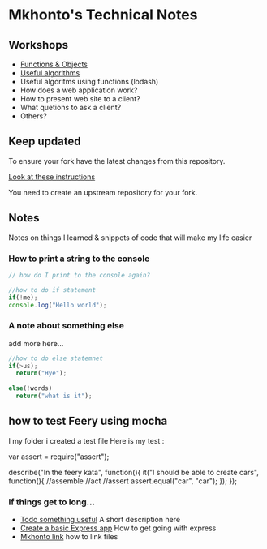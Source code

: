 # Mkhonto's Technical Notes

## Workshops

* [Functions & Objects](./workshops/functions_and_objects_slides.html)
* [Useful algorithms](./workshops/useful_algorithms.md)
* Useful algoritms using functions (lodash)
* How does a web application work?
* How to present web site to a client?
* What quetions to ask a client? 
* Others?

## Keep updated

To ensure your fork have the latest changes from this repository.

[Look at these instructions](https://help.github.com/articles/configuring-a-remote-for-a-fork/)

You need to create an upstream repository for your fork.

## Notes

Notes on things I learned & snippets of code that will make my life easier

### How to print a string to the console

```javascript
// how do I print to the console again?

//how to do if statement
if(!me);
console.log("Hello world");
```

### A note about something else
add more here...

```javascript
//how to do else statemnet
if(>us);
  return("Hye");
  
else(!words)
  return("what is it");
```
## how to test Feery using mocha
I my folder i created a test file 
Here is my test :

var assert = require("assert");

describe("In the feery kata", function(){
	it("I should be able to create cars", function(){
	//assemble
	//act
	//assert
	assert.equal("car", "car");
	});
});

### If things get to long...

* [Todo something useful](notes/my_file.md) A short description here
* [Create a basic Express app](notes/my_file.md) How to get going with express
* [Mkhonto link](mkhonto.md) how to link files
